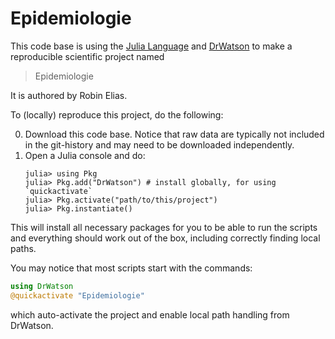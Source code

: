 # Epidemiologie

This code base is using the [Julia Language](https://julialang.org/) and
[DrWatson](https://juliadynamics.github.io/DrWatson.jl/stable/)
to make a reproducible scientific project named
> Epidemiologie

It is authored by Robin Elias.

To (locally) reproduce this project, do the following:

0. Download this code base. Notice that raw data are typically not included in the
   git-history and may need to be downloaded independently.
1. Open a Julia console and do:
   ```
   julia> using Pkg
   julia> Pkg.add("DrWatson") # install globally, for using `quickactivate`
   julia> Pkg.activate("path/to/this/project")
   julia> Pkg.instantiate()
   ```

This will install all necessary packages for you to be able to run the scripts and
everything should work out of the box, including correctly finding local paths.

You may notice that most scripts start with the commands:
```julia
using DrWatson
@quickactivate "Epidemiologie"
```
which auto-activate the project and enable local path handling from DrWatson.
